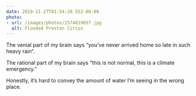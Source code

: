 ```yaml
---
date: 2019-11-27T01:54:20.552-00:00
photo:
- url: /images/photos/1574819657.jpg
  alt: Flooded Preston Circus
---
```

The venial part of my brain says “you’ve never arrived home so late in such heavy rain“.

The rational part of my brain says “this is not normal, this is a climate emergency.”

Honestly, it’s hard to convey the amount of water I’m seeing in the wrong place.
